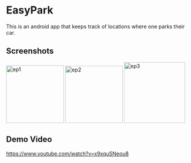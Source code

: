 # EasyPark
This is an android app that keeps track of locations where one parks their car.

## Screenshots
<img width="157" alt="ep1" src="https://user-images.githubusercontent.com/76756708/213894965-fd645118-00f3-42b4-ac85-3bbf79d319d3.PNG">
<img width="156" alt="ep2" src="https://user-images.githubusercontent.com/76756708/213894996-ffd709e7-776f-4b50-99b4-a2ba7cd55a05.PNG">
<img width="166" alt="ep3" src="https://user-images.githubusercontent.com/76756708/213895013-98d24d80-5594-4971-ae98-82d6f2d1f5d7.PNG">

## Demo Video
https://www.youtube.com/watch?v=x9xquSNeou8
